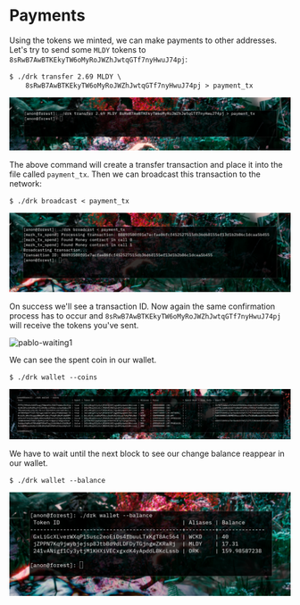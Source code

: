 # Payments

Using the tokens we minted, we can make payments to other addresses.
Let's try to send some `MLDY`
tokens to `8sRwB7AwBTKEkyTW6oMyRoJWZhJwtqGTf7nyHwuJ74pj`:

```
$ ./drk transfer 2.69 MLDY \
    8sRwB7AwBTKEkyTW6oMyRoJWZhJwtqGTf7nyHwuJ74pj > payment_tx
```

![transfer](img/transfer.png)

The above command will create a transfer transaction and place it into
the file called `payment_tx`. Then we can broadcast this transaction
to the network:

```
$ ./drk broadcast < payment_tx
```

![transfer](img/broadcast-transfer.png)

On success we'll see a transaction ID. Now again the same confirmation
process has to occur and `8sRwB7AwBTKEkyTW6oMyRoJWZhJwtqGTf7nyHwuJ74pj`
will receive the tokens you've sent.

![pablo-waiting1](pablo1.jpg)

We can see the spent coin in our wallet.

```
$ ./drk wallet --coins
```
![coins](img/spent-coins.png)

We have to wait until the next block to see our change balance reappear
in our wallet.

```
$ ./drk wallet --balance
```

![all-balances](img/all-balances.png)

